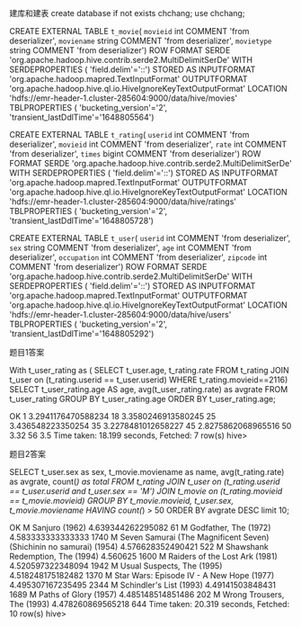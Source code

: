 
建库和建表
create database if not exists chchang;
use chchang;

CREATE EXTERNAL TABLE `t_movie`(
  `movieid` int COMMENT 'from deserializer',
  `moviename` string COMMENT 'from deserializer',
  `movietype` string COMMENT 'from deserializer')
ROW FORMAT SERDE
  'org.apache.hadoop.hive.contrib.serde2.MultiDelimitSerDe'
WITH SERDEPROPERTIES (
  'field.delim'='::')
STORED AS INPUTFORMAT
  'org.apache.hadoop.mapred.TextInputFormat'
OUTPUTFORMAT
  'org.apache.hadoop.hive.ql.io.HiveIgnoreKeyTextOutputFormat'
LOCATION
  'hdfs://emr-header-1.cluster-285604:9000/data/hive/movies'
TBLPROPERTIES (
  'bucketing_version'='2',
  'transient_lastDdlTime'='1648805564')


CREATE EXTERNAL TABLE `t_rating`(
  `userid` int COMMENT 'from deserializer',
  `movieid` int COMMENT 'from deserializer',
  `rate` int COMMENT 'from deserializer',
  `times` bigint COMMENT 'from deserializer')
ROW FORMAT SERDE
  'org.apache.hadoop.hive.contrib.serde2.MultiDelimitSerDe'
WITH SERDEPROPERTIES (
  'field.delim'='::')
STORED AS INPUTFORMAT
  'org.apache.hadoop.mapred.TextInputFormat'
OUTPUTFORMAT
  'org.apache.hadoop.hive.ql.io.HiveIgnoreKeyTextOutputFormat'
LOCATION
  'hdfs://emr-header-1.cluster-285604:9000/data/hive/ratings'
TBLPROPERTIES (
  'bucketing_version'='2',
  'transient_lastDdlTime'='1648805728')


CREATE EXTERNAL TABLE `t_user`(
  `userid` int COMMENT 'from deserializer',
  `sex` string COMMENT 'from deserializer',
  `age` int COMMENT 'from deserializer',
  `occupation` int COMMENT 'from deserializer',
  `zipcode` int COMMENT 'from deserializer')
ROW FORMAT SERDE
  'org.apache.hadoop.hive.contrib.serde2.MultiDelimitSerDe'
WITH SERDEPROPERTIES (
  'field.delim'='::')
STORED AS INPUTFORMAT
  'org.apache.hadoop.mapred.TextInputFormat'
OUTPUTFORMAT
  'org.apache.hadoop.hive.ql.io.HiveIgnoreKeyTextOutputFormat'
LOCATION
  'hdfs://emr-header-1.cluster-285604:9000/data/hive/users'
TBLPROPERTIES (
  'bucketing_version'='2',
  'transient_lastDdlTime'='1648805292')


题目1答案

With t_user_rating as ( 
SELECT t_user.age, t_rating.rate FROM t_rating JOIN t_user on (t_rating.userid == t_user.userid) WHERE t_rating.movieid==2116) 
SELECT t_user_rating.age AS age, avg(t_user_rating.rate) as avgrate FROM t_user_rating GROUP BY t_user_rating.age ORDER BY t_user_rating.age;

OK
1	3.2941176470588234
18	3.3580246913580245
25	3.436548223350254
35	3.2278481012658227
45	2.8275862068965516
50	3.32
56	3.5
Time taken: 18.199 seconds, Fetched: 7 row(s)
hive>


题目2答案

SELECT t_user.sex as sex,  t_movie.moviename as name, avg(t_rating.rate) as avgrate, count(*) as total
FROM t_rating
JOIN t_user on (t_rating.userid == t_user.userid and t_user.sex == 'M')
JOIN t_movie on (t_rating.movieid == t_movie.movieid)
GROUP BY t_movie.movieid, t_user.sex, t_movie.moviename
HAVING count(*) > 50
ORDER BY avgrate DESC
limit 10;

OK
M	Sanjuro (1962)	4.639344262295082	61
M	Godfather, The (1972)	4.583333333333333	1740
M	Seven Samurai (The Magnificent Seven) (Shichinin no samurai) (1954)	4.576628352490421	522
M	Shawshank Redemption, The (1994)	4.560625	1600
M	Raiders of the Lost Ark (1981)	4.520597322348094	1942
M	Usual Suspects, The (1995)	4.518248175182482	1370
M	Star Wars: Episode IV - A New Hope (1977)	4.495307167235495	2344
M	Schindler's List (1993)	4.49141503848431	1689
M	Paths of Glory (1957)	4.485148514851486	202
M	Wrong Trousers, The (1993)	4.478260869565218	644
Time taken: 20.319 seconds, Fetched: 10 row(s)
hive>

